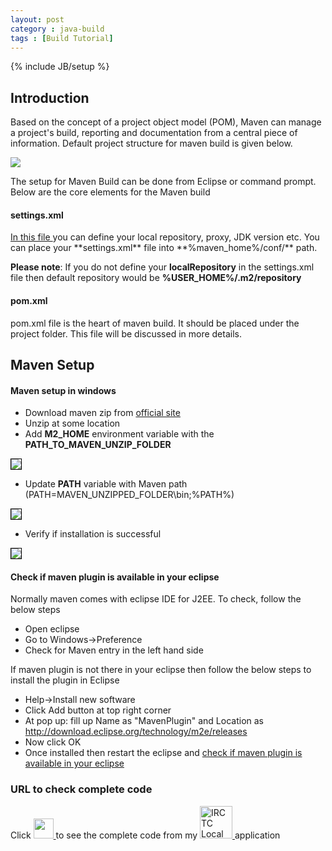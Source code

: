 ```yaml
---
layout: post
category : java-build
tags : [Build Tutorial]
---
```

{% include JB/setup %}

## Introduction
Based on the concept of a project object model (POM), Maven can manage a project's build, reporting and documentation from a central piece of information.
Default project structure for maven build is given below.

<img src="{{ ASSET_PATH }}/../../images/maven/defaultProjectStructure.png">

The setup for Maven Build can be done from Eclipse or command prompt. Below are the core elements for the Maven build

#### settings.xml

<a href="https://github.com/ashismo/repositoryForMyBlog/blob/master/maven/settings.xml" target="_blank">
	In this file
</a> you can define your local repository, proxy, JDK version etc. You can place your **settings.xml** file into **%maven_home%/conf/** path.

**Please note**: If you do not define your **localRepository** in the settings.xml file then default repository would be **%USER_HOME%/.m2/repository**

#### pom.xml

pom.xml file is the heart of maven build. It should be placed under the project folder. This file will be discussed in more details.


## Maven Setup

#### Maven setup in windows


 - Download maven zip from [official site](https://maven.apache.org/download.cgi)
 - Unzip at some location
 - Add **M2_HOME** environment variable with the **PATH_TO_MAVEN_UNZIP_FOLDER**
   
<img src="https://cloud.githubusercontent.com/assets/11231867/7584788/938ad70e-f8bd-11e4-8d68-dc977b69b14f.png" style="border:1px solid black;"/>

 - Update **PATH** variable with Maven path (PATH=MAVEN_UNZIPPED_FOLDER\bin;%PATH%)

<img src="https://cloud.githubusercontent.com/assets/11231867/7584836/09f5978a-f8be-11e4-9ca3-869c1f1c00f2.png" style="border:1px solid black;"/>

- Verify if installation is successful

<img src="https://cloud.githubusercontent.com/assets/11231867/7584878/6694e234-f8be-11e4-866f-40b9062c3fcb.png" style="border:1px solid black;"/>

#### Check if maven plugin is available in your eclipse

Normally maven comes with eclipse IDE for J2EE. To check, follow the below steps


 * Open eclipse
 * Go to Windows->Preference
 * Check for Maven entry in the left hand side

If maven plugin is not there in your eclipse then follow the below steps to install the plugin in Eclipse 


 * Help->Install new software
 * Click Add button at top right corner
 * At pop up: fill up Name as "MavenPlugin" and Location as http://download.eclipse.org/technology/m2e/releases
 * Now click OK
 * Once installed then restart the eclipse and [check if maven plugin is available in your eclipse](#Check-if-maven-plugin-is-available-in-your-eclipse)


### URL to check complete code

Click
<a href="https://github.com/ashismo/LocalTrainInfo/blob/master/app/src/main/java/com/app/ashish/localtraininfo/activity/StationNamesSplashScreenActivity.java" target="_blank">
	<img src="{{ ASSET_PATH }}/../../images/github.jpg" height="32" width="32">
</a>
to see the complete code from my 
<a href="https://github.com/ashismo/LocalTrainInfo/" target="_blank">
	<img src="{{ ASSET_PATH }}/../../images/localtrain.jpg" height="52" width="52" alt="IRCTC Local Train Live Status">
</a>
application
